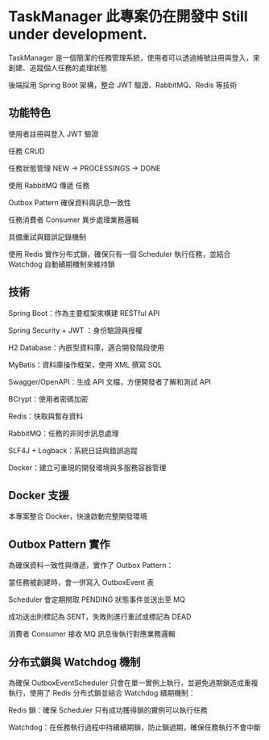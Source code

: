 # TaskManager  此專案仍在開發中 Still under development.

TaskManager 是一個簡潔的任務管理系統，使用者可以透過帳號註冊與登入，來創建、追蹤個人任務的處理狀態

後端採用 Spring Boot 架構，整合 JWT 驗證、RabbitMQ、Redis 等技術

## 功能特色
使用者註冊與登入 JWT 驗證

任務 CRUD

任務狀態管理 NEW → PROCESSINGS → DONE

使用 RabbitMQ 傳遞 任務

Outbox Pattern 確保資料與訊息一致性

任務消費者 Consumer 異步處理業務邏輯

具備重試與錯誤記錄機制

使用 Redis 實作分布式鎖，確保只有一個 Scheduler 執行任務，並結合 Watchdog 自動續期機制來維持鎖


## 技術
Spring Boot：作為主要框架來構建 RESTful API

Spring Security + JWT ：身份驗證與授權

H2 Database：內嵌型資料庫，適合開發階段使用

MyBatis：資料庫操作框架，使用 XML 撰寫 SQL

Swagger/OpenAPI：生成 API 文檔，方便開發者了解和測試 API

BCrypt：使用者密碼加密

Redis：快取與暫存資料

RabbitMQ：任務的非同步訊息處理

SLF4J + Logback：系統日誌與錯誤追蹤

Docker：建立可重現的開發環境與多服務容器管理

## Docker 支援
本專案整合 Docker，快速啟動完整開發環境

## Outbox Pattern 實作
為確保資料一致性與傳遞，實作了 Outbox Pattern：

當任務被創建時，會一併寫入 OutboxEvent 表

Scheduler 會定期撈取 PENDING 狀態事件並送出至 MQ

成功送出則標記為 SENT，失敗則進行重試或標記為 DEAD

消費者 Consumer 接收 MQ 訊息後執行對應業務邏輯

## 分布式鎖與 Watchdog 機制
為確保 OutboxEventScheduler 只會在單一實例上執行，並避免過期鎖造成重複執行，使用了 Redis 分布式鎖並結合 Watchdog 續期機制：

Redis 鎖：確保 Scheduler 只有成功獲得鎖的實例可以執行任務

Watchdog：在任務執行過程中持續續期鎖，防止鎖過期，確保任務執行不會中斷


